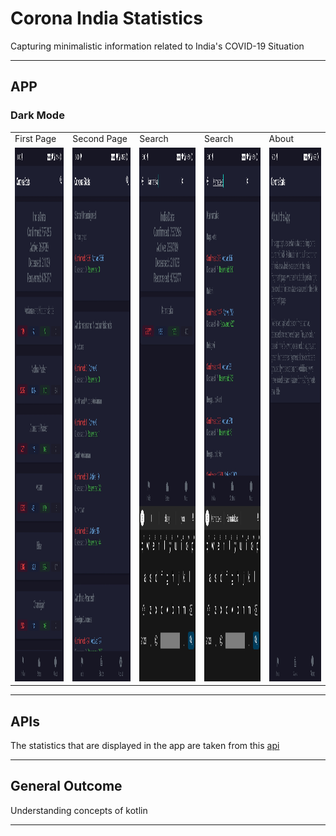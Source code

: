 # Corona India Statistics
Capturing minimalistic information related to India's COVID-19 Situation 

---

## APP
### Dark Mode
<table>
  <tr>
    <td>First Page</td>
    <td>Second Page</td>
    <td>Search</td>
    <td>Search</td>
    <td>About</td>
  </tr>
  <tr>
    <td><img src="Images/1.jpg" width=394 height=854></td>
    <td><img src="Images/2.jpg" width=394 height=854></td>
    <td><img src="Images/3.jpg" width=394 height=854></td>
    <td><img src="Images/4.jpg" width=394 height=854></td>
    <td><img src="Images/5.jpg" width=394 height=854></td>
  </tr>
</table>

---

## APIs  
The statistics that are displayed in the app are taken from this [api](https://api.covid19india.org/data.json)  

---

## General Outcome  
Understanding concepts of kotlin

---